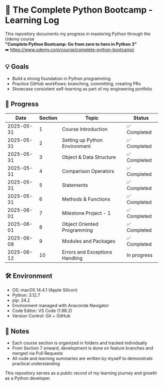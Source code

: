 # 🐍 The Complete Python Bootcamp - Learning Log

This repository documents my progress in mastering Python through the Udemy course  
**"Complete Python Bootcamp: Go from zero to hero in Python 3"**  
➡️ https://www.udemy.com/course/complete-python-bootcamp/

## 💡 Goals

- Build a strong foundation in Python programming
- Practice GitHub workflows: branching, committing, creating PRs
- Showcase consistent self-learning as part of my engineering portfolio

## 📅 Progress

| Date       | Section | Topic                            | Status       |
|------------|---------|-----------------------------------|--------------|
| 2025-05-31 | 1       | Course Introduction               | ✅ Completed |
| 2025-05-31 | 2       | Setting up Python Environment     | ✅ Completed |
| 2025-05-31 | 3       | Object & Data Structure           | ✅ Completed |
| 2025-05-31 | 4       | Comparison Operators              | ✅ Completed |
| 2025-05-31 | 5       | Statements                        | ✅ Completed |
| 2025-05-31 | 6       | Methods & Functions               | ✅ Completed |
| 2025-06-01 | 7       | Milestone Project - 1             | ✅ Completed |
| 2025-06-01 | 8       | Object Oriented Programming       | ✅ Completed |
| 2025-06-08 | 9       | Modules and Packages              | ✅ Completed |
| 2025-06-12 | 10      | Errors and Exceptions Handling   | In progress  |

## 🛠 Environment

- OS: macOS 14.4.1 (Apple Silicon)
- Python: 3.12.7
- pip: 24.2
- Environment managed with Anaconda Navigator
- Code Editor: VS Code (1.98.2)
- Version Control: Git + GitHub

## 📓 Notes

- Each course section is organized in folders and tracked individually
- From Section 7 onward, development is done on feature branches and merged via Pull Requests
- All code and learning summaries are written by myself to demonstrate practical understanding

This repository serves as a public record of my learning journey and growth as a Python developer.